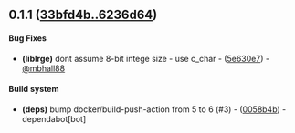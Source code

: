 ## 0.1.1 ([33bfd4b..6236d64](https://github.com/mbhall88/lrge/compare/33bfd4b..6236d64))
#### Bug Fixes
- **(liblrge)** dont assume 8-bit intege size - use c_char - ([5e630e7](https://github.com/mbhall88/lrge/commit/5e630e76def0d01592896334816a972019c71a9f)) - [@mbhall88](https://github.com/mbhall88)
#### Build system
- **(deps)** bump docker/build-push-action from 5 to 6 (#3) - ([0058b4b](https://github.com/mbhall88/lrge/commit/0058b4b818de05d76c4826876b4b4f58a96052b7)) - dependabot[bot]